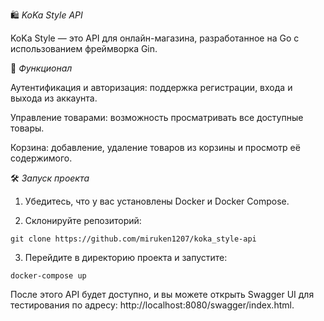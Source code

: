 🛍️ *KoKa Style API*

KoKa Style — это API для онлайн-магазина, разработанное на Go с использованием фреймворка Gin.

🚀 *Функционал*

Аутентификация и авторизация: поддержка регистрации, входа и выхода из аккаунта.

Управление товарами: возможность просматривать все доступные товары.

Корзина: добавление, удаление товаров из корзины и просмотр её содержимого.


🛠️ *Запуск проекта*

1. Убедитесь, что у вас установлены Docker и Docker Compose.


2. Склонируйте репозиторий:
```
git clone https://github.com/miruken1207/koka_style-api
```

3. Перейдите в директорию проекта и запустите:
```
docker-compose up
```


После этого API будет доступно, и вы можете открыть Swagger UI для тестирования по адресу: http://localhost:8080/swagger/index.html.
